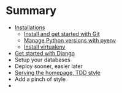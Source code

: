 # Summary

* [Installations](installations.md)
  * [Install and get started with Git](installations.html#install-and-get-started-with-git)
  * [Manage Python versions with pyenv](installations.md#manage-python-versions-with-pyenv)
  * [Install virtualenv](installations.md#install-virtualenv)
* [Get started with Django](get-started-with-django.md)
* Setup your databases
* Deploy sooner, easier later
* [Serving the homepage, TDD style](serving-homepage-tdd.md)
* Add a pinch of style
* 
